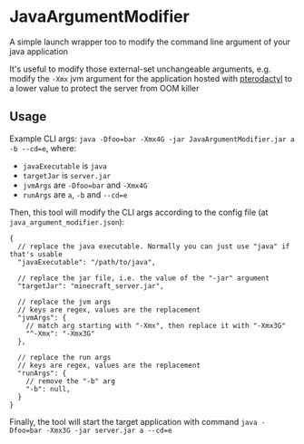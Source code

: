 # JavaArgumentModifier

A simple launch wrapper too to modify the command line argument of your java application

It's useful to modify those external-set unchangeable arguments, 
e.g. modify the `-Xmx` jvm argument for the application hosted with [pterodactyl](https://github.com/pterodactyl/panel)
to a lower value to protect the server from OOM killer

## Usage

Example CLI args: `java -Dfoo=bar -Xmx4G -jar JavaArgumentModifier.jar a -b --cd=e`, where:

- `javaExecutable` is `java`
- `targetJar` is `server.jar`
- `jvmArgs` are `-Dfoo=bar` and `-Xmx4G`
- `runArgs` are `a`, `-b` and `--cd=e`

Then, this tool will modify the CLI args according to the config file (at `java_argument_modifier.json`):

```json5
{
  // replace the java executable. Normally you can just use "java" if that's usable
  "javaExecutable": "/path/to/java",

  // replace the jar file, i.e. the value of the "-jar" argument
  "targetJar": "minecraft_server.jar",  
  
  // replace the jvm args
  // keys are regex, values are the replacement
  "jvmArgs": {  
    // match arg starting with "-Xmx", then replace it with "-Xmx3G"
    "^-Xmx": "-Xmx3G"
  },

  // replace the run args
  // keys are regex, values are the replacement
  "runArgs": {
    // remove the "-b" arg
    "-b": null,
  }
}
```

Finally, the tool will start the target application with command `java -Dfoo=bar -Xmx3G -jar server.jar a --cd=e`
